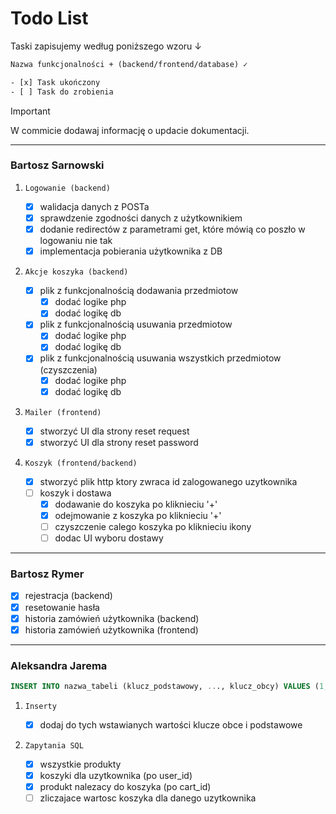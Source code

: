 # Todo List

Taski zapisujemy według poniższego wzoru ↓

```txt
Nazwa funkcjonalności + (backend/frontend/database) ✓

- [x] Task ukończony
- [ ] Task do zrobienia
```

> [!IMPORTANT]
> W commicie dodawaj informację o updacie dokumentacji.

---

### Bartosz Sarnowski

1. `Logowanie (backend)`

    - [x] walidacja danych z POSTa
    - [x] sprawdzenie zgodności danych z użytkownikiem
    - [x] dodanie redirectów z parametrami get, które mówią co poszło w logowaniu nie tak
    - [x] implementacja pobierania użytkownika z DB

2. `Akcje koszyka (backend)`

    - [x] plik z funkcjonalnością dodawania przedmiotow
        - [x] dodać logike php
        - [x] dodać logikę db
    - [x] plik z funkcjonalnością usuwania przedmiotow
        - [x] dodać logike php
        - [x] dodać logikę db
    - [x] plik z funkcjonalnością usuwania wszystkich przedmiotow (czyszczenia)
        - [x] dodać logike php
        - [x] dodać logikę db

3. `Mailer (frontend)`

    - [x] stworzyć UI dla strony reset request
    - [x] stworzyć UI dla strony reset password

4. `Koszyk (frontend/backend)`

    - [x] stworzyć plik http ktory zwraca id zalogowanego uzytkownika
    - [ ] koszyk i dostawa
       - [x] dodawanie do koszyka po kliknieciu '+'
       - [x] odejmowanie z koszyka po kliknieciu '+'
       - [ ] czyszczenie calego koszyka po kliknieciu ikony
       - [ ] dodac UI wyboru dostawy

---

### Bartosz Rymer

-   [x] rejestracja (backend)
-   [x] resetowanie hasła
-   [x] historia zamówień użytkownika (backend)
-   [x] historia zamówień użytkownika (frontend)

---

### Aleksandra Jarema

```sql
INSERT INTO nazwa_tabeli (klucz_podstawowy, ..., klucz_obcy) VALUES (1, ..., 3);
```

1. `Inserty`

    - [x] dodaj do tych wstawianych wartości klucze obce i podstawowe

2. `Zapytania SQL`

    - [x] wszystkie produkty
    - [x] koszyki dla uzytkownika (po user_id)
    - [x] produkt nalezacy do koszyka (po cart_id)
    - [ ] zliczajace wartosc koszyka dla danego uzytkownika 
